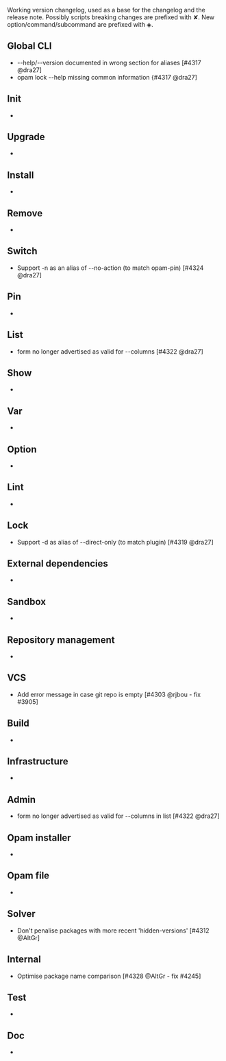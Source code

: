 Working version changelog, used as a base for the changelog and the release
note.
Possibly scripts breaking changes are prefixed with ✘.
New option/command/subcommand are prefixed with ◈.

## Global CLI
  * --help/--version documented in wrong section for aliases [#4317 @dra27]
  * opam lock --help missing common information {#4317 @dra27]

## Init
  *

## Upgrade
  *

## Install
  *

## Remove
  *

## Switch
  * Support -n as an alias of --no-action (to match opam-pin) [#4324 @dra27]

## Pin
  *

## List
  * <field> form no longer advertised as valid for --columns [#4322 @dra27]

## Show
  *

## Var
  *

## Option
  *

## Lint
  *

## Lock
  * Support -d as alias of --direct-only (to match plugin) [#4319 @dra27]

## External dependencies
  *

## Sandbox
  *

## Repository management
  *

## VCS
  * Add error message in case git repo is empty [#4303 @rjbou - fix #3905]

## Build
  *

## Infrastructure
  *

## Admin
  * <field> form no longer advertised as valid for --columns in list [#4322 @dra27]

## Opam installer
  *

## Opam file
  *

## Solver
  * Don't penalise packages with more recent 'hidden-versions' [#4312 @AltGr]

## Internal
  * Optimise package name comparison [#4328 @AltGr - fix #4245]

## Test
  *

## Doc
  *
